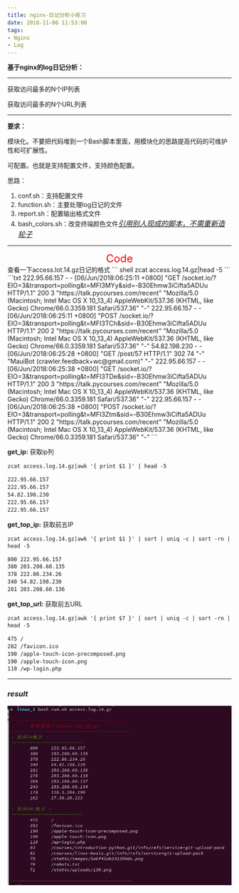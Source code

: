 ```yaml
---
title: nginx-日记分析小练习
date: 2018-11-06 11:53:00
tags:
- Nginx
- Log
---
```

**基于nginx的log日记分析：**

----

获取访问最多的N个IP列表

获取访问最多的N个URL列表

------------

**要求：**

模块化。不要把代码堆到一个Bash脚本里面，用模块化的思路提高代码的可维护性和可扩展性。

可配置。也就是支持配置文件，支持颜色配置。

思路：

1. conf.sh：支持配置文件
2. function.sh：主要处理log日记的文件
3. report.sh：配置输出格式文件
4. bash_colors.sh：改变终端颜色文件<u><font size=3.5>*[引用别人现成的脚本，不需重新造轮子](https://github.com/mercuriev/bash_colors/blob/master/bash_colors.sh)*</font></u>

------

<center><font size=5 color=red>Code</font></center>
查看一下access.lot.14.gz日记的格式
``` shell
zcat access.log.14.gz|head -5
```
```txt
222.95.66.157 - - [06/Jun/2018:06:25:11 +0800] "GET /socket.io/?EIO=3&transport=polling&t=MFI3MYy&sid=-B30Ehmw3iCifta5ADUu HTTP/1.1" 200 3 "https://talk.pycourses.com/recent" "Mozilla/5.0 (Macintosh; Intel Mac OS X 10_13_4) AppleWebKit/537.36 (KHTML, like Gecko) Chrome/66.0.3359.181 Safari/537.36" "-"
222.95.66.157 - - [06/Jun/2018:06:25:11 +0800] "POST /socket.io/?EIO=3&transport=polling&t=MFI3TCh&sid=-B30Ehmw3iCifta5ADUu HTTP/1.1" 200 2 "https://talk.pycourses.com/recent" "Mozilla/5.0 (Macintosh; Intel Mac OS X 10_13_4) AppleWebKit/537.36 (KHTML, like Gecko) Chrome/66.0.3359.181 Safari/537.36" "-"
54.82.198.230 - - [06/Jun/2018:06:25:28 +0800] "GET /post/57 HTTP/1.1" 302 74 "-" "MauiBot (crawler.feedback+wc@gmail.com)" "-"
222.95.66.157 - - [06/Jun/2018:06:25:38 +0800] "GET /socket.io/?EIO=3&transport=polling&t=MFI3TDe&sid=-B30Ehmw3iCifta5ADUu HTTP/1.1" 200 3 "https://talk.pycourses.com/recent" "Mozilla/5.0 (Macintosh; Intel Mac OS X 10_13_4) AppleWebKit/537.36 (KHTML, like Gecko) Chrome/66.0.3359.181 Safari/537.36" "-"
222.95.66.157 - - [06/Jun/2018:06:25:38 +0800] "POST /socket.io/?EIO=3&transport=polling&t=MFI3Ztm&sid=-B30Ehmw3iCifta5ADUu HTTP/1.1" 200 2 "https://talk.pycourses.com/recent" "Mozilla/5.0 (Macintosh; Intel Mac OS X 10_13_4) AppleWebKit/537.36 (KHTML, like Gecko) Chrome/66.0.3359.181 Safari/537.36" "-"
```

**get_ip:**
获取ip列
``` shell
zcat access.log.14.gz|awk '{ print $1 }' | head -5
```
```txt
222.95.66.157
222.95.66.157
54.82.198.230
222.95.66.157
222.95.66.157
```

**get_top_ip:**
获取前五IP

```shell
zcat access.log.14.gz|awk '{ print $1 }' | sort | uniq -c | sort -rn | head -5
```
```txt
800 222.95.66.157
380 203.208.60.135
378 222.86.234.26
340 54.82.198.230
281 203.208.60.136
```

**get_top_url:**
获取前五URL

```shell
zcat access.log.14.gz|awk '{ print $7 }' | sort | uniq -c | sort -rn | head -5
```
```txt
475 /
282 /favicon.ico
190 /apple-touch-icon-precomposed.png
190 /apple-touch-icon.png
110 /wp-login.php
```

---
### *result*

<img src="images/nginx.png" alt="nginx" width="600px" />